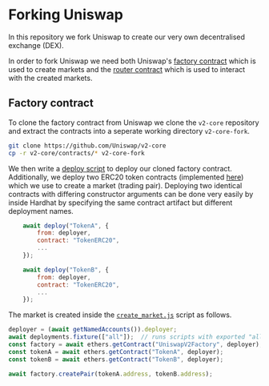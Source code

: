 # Forking Uniswap

In this repository we fork Uniswap to create our very own decentralised exchange (DEX).

In order to fork Uniswap we need both Uniswap's [factory contract](https://github.com/Uniswap/v2-core/blob/master/contracts/UniswapV2Factory.sol) which is used to create markets and the [router contract](https://github.com/Uniswap/v2-periphery/blob/master/contracts/UniswapV2Router02.sol) which is used to interact with the created markets. 

## Factory contract

To clone the factory contract from Uniswap we clone the `v2-core` repository and extract the contracts into a seperate working directory `v2-core-fork`.

```bash
git clone https://github.com/Uniswap/v2-core
cp -r v2-core/contracts/* v2-core-fork
```

We then write a [deploy script](./v2-core-fork/deploy/deploy-contracts.js) to deploy our cloned factory contract. Additionally, we deploy two ERC20 token contracts (implemented [here](./v2-core-fork/contracts/TokenERC20.sol)) which we use to create a market (trading pair). 
Deploying two identical contracts with differing constructor arguments can be done very easily by inside Hardhat by specifying the same contract artifact but different deployment names.

```javascript
    await deploy("TokenA", {
        from: deployer,
        contract: "TokenERC20",
        ...
    });

    await deploy("TokenB", {
        from: deployer,
        contract: "TokenERC20",
        ...
    });
```

The market is created inside the [`create_market.js`](./v2-core-fork/scripts/create_market.js) script as follows.

```javascript
deployer = (await getNamedAccounts()).deployer;
await deployments.fixture(["all"]);  // runs scripts with exported "all" tag in deploy folder
const factory = await ethers.getContract("UniswapV2Factory", deployer);
const tokenA = await ethers.getContract("TokenA", deployer);
const tokenB = await ethers.getContract("TokenB", deployer);

await factory.createPair(tokenA.address, tokenB.address);
```